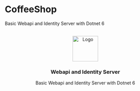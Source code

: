 # CoffeeShop
Basic Webapi and Identity Server with Dotnet 6



<!-- PROJECT LOGO -->
<br />
<div align="center">
  <a href="https://github.com/newburner/CoffeeShop">
    <img src="https://github.com/dotnet/brand/blob/main/logo/dotnet-logo.svg" alt="Logo" width="80" height="80">
  </a>

<h3 align="center">Webapi and Identity Server</h3>

  <p align="center">
    Basic Webapi and Identity Server with Dotnet 6
    <br />
  </p>
</div>



